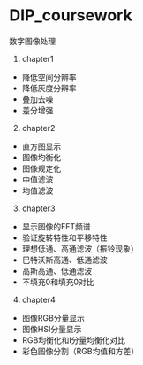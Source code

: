 # DIP_coursework
数字图像处理
1. chapter1
- 降低空间分辨率
- 降低灰度分辨率
- 叠加去噪
- 差分增强
2. chapter2
- 直方图显示
- 图像均衡化
- 图像规定化
- 中值滤波
- 均值滤波
3. chapter3
- 显示图像的FFT频谱
- 验证旋转特性和平移特性
- 理想低通、高通滤波（振铃现象）
- 巴特沃斯高通、低通滤波
- 高斯高通、低通滤波
- 不填充0和填充0对比
4. chapter4
- 图像RGB分量显示
- 图像HSI分量显示
- RGB均衡化和I分量均衡化对比
- 彩色图像分割（RGB均值和方差）
